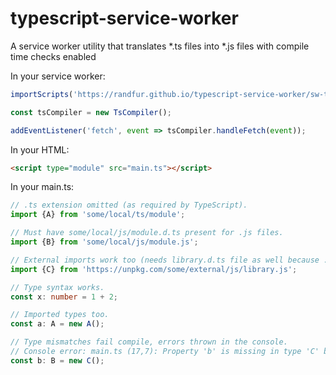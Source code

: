 # typescript-service-worker
A service worker utility that translates *.ts files into *.js files with compile time checks enabled

In your service worker:  
```javascript
importScripts('https://randfur.github.io/typescript-service-worker/sw-ts-compiler.js');

const tsCompiler = new TsCompiler();

addEventListener('fetch', event => tsCompiler.handleFetch(event));
```

In your HTML:
```html
<script type="module" src="main.ts"></script>
```

In your main.ts:
```typescript
// .ts extension omitted (as required by TypeScript).
import {A} from 'some/local/ts/module';

// Must have some/local/js/module.d.ts present for .js files.
import {B} from 'some/local/js/module.js';

// External imports work too (needs library.d.ts file as well because .js file).
import {C} from 'https://unpkg.com/some/external/js/library.js';

// Type syntax works.
const x: number = 1 + 2;

// Imported types too.
const a: A = new A();

// Type mismatches fail compile, errors thrown in the console.
// Console error: main.ts (17,7): Property 'b' is missing in type 'C' but required in type 'B'.
const b: B = new C();
```
